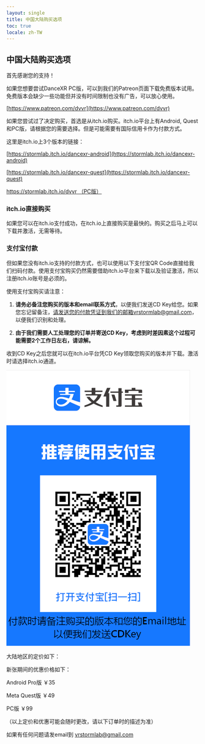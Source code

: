 ```yaml
---
layout: single
title: 中国大陆购买选项
toc: true
locale: zh-TW
---
```


## 中国大陆购买选项

首先感谢您的支持！

如果您想要尝试DanceXR PC版，可以到我们的Patreon页面下载免费版本试用。免费版本会缺少一些功能但并没有时间限制也没有广告，可以放心使用。

[https://www.patreon.com/dvvr](https://www.patreon.com/dvvr)


如果您尝试过了决定购买，首选是从itch.io购买。itch.io平台上有Android, Quest和PC版，请根据您的需要选择。但是可能需要有国际信用卡作为付款方式。

这里是itch.io上3个版本的链接：

[https://stormlab.itch.io/dancexr-android](https://stormlab.itch.io/dancexr-android)

[https://stormlab.itch.io/dancexr-quest](https://stormlab.itch.io/dancexr-quest)

[https://stormlab.itch.io/dvvr （PC版）](https://stormlab.itch.io/dvvr)


### itch.io直接购买

如果您可以在itch.io支付成功，在itch.io上直接购买是最快的。购买之后马上可以下载并激活，无需等待。

### 支付宝付款

但如果您没有itch.io支持的付款方式，也可以使用以下支付宝QR Code直接给我们扫码付款。使用支付宝购买仍然需要借助itch.io平台来下载以及验证激活，所以注册itch.io账号是必须的。

使用支付宝购买请注意：
1. **请务必备注您购买的版本和email联系方式**，以便我们发送CD Key给您。如果您忘记留备注，请发送您的付款凭证到我们的邮箱vrstormlab@gmail.com，以便我们识别和处理。

2. **由于我们需要人工处理您的订单并寄送CD Key，考虑到时差因素这个过程可能需要2个工作日左右，请谅解。** 

收到CD Key之后您就可以在itch.io平台凭CD Key领取您购买的版本并下载。激活时请选择itch.io通道。

![Alipay Code](/images/vrstormlab_alipay.png)


大陆地区的定价如下：

新张期间的优惠价格如下：

Android Pro版  ￥35

Meta Quest版   ￥49

PC版   ￥99

（以上定价和优惠可能会随时更改，请以下订单时的描述为准）

如果有任何问题请发email到 vrstormlab@gmail.com
